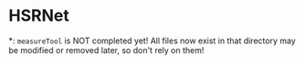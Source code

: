 # HSRNet

*: `measureTool` is NOT completed yet! All files now exist in that directory 
may be modified or removed later, so don't rely on them!